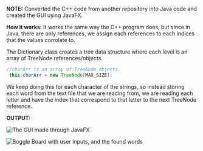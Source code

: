 
**NOTE:** 
Converted the C++ code from another repository into Java code and created the GUI using JavaFX.

**How it works:** 
It works the same way the C++ program does, but since in Java, there are only references, we assign each references to each indices that the values corrolate to. 

The Dictionary class creates a tree data structure where each level is an array of TreeNode references/objects.
```Java
//charArr is an array of TreeNode objects. 
 this.charArr = new TreeNode[MAX_SIZE];
 ```
 We keep doing this for each character of the strings, so instead storing each word from the text file that we are reading from, we are reading each letter and have the index that correspond to that letter to the next TreeNode reference.

**OUTPUT:**

![](https://github.com/jaquino94/BoggleSolver-Java/blob/origin/master/imgs/JavaUI.png "The GUI made through JavaFX")

![](https://github.com/jaquino94/BoggleSolver-Java/blob/origin/master/imgs/Output.png "Boggle Board with user inputs, and the found words")
